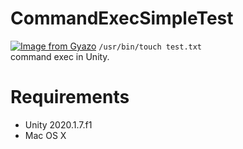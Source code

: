 # CommandExecSimpleTest
[![Image from Gyazo](https://i.gyazo.com/8a2f77fe1b94fa6e3d2fae91f7d583c4.png)](https://gyazo.com/8a2f77fe1b94fa6e3d2fae91f7d583c4)
`/usr/bin/touch test.txt`  
command exec in Unity.    

# Requirements
- Unity 2020.1.7.f1
- Mac OS X


